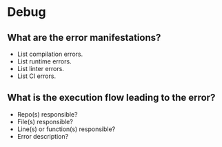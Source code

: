 # Debug

## What are the error manifestations?

- List compilation errors.
- List runtime errors.
- List linter errors.
- List CI errors.

## What is the execution flow leading to the error?

- Repo(s) responsible?
- File(s) responsible?
- Line(s) or function(s) responsible?
- Error description?
